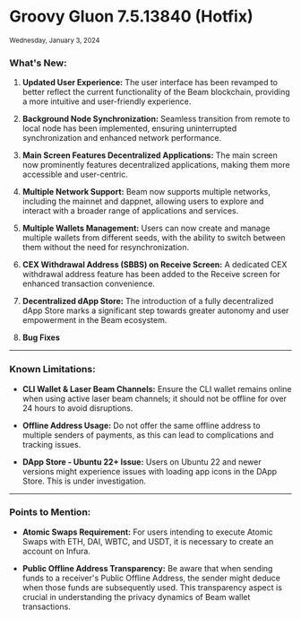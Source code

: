 # Groovy Gluon 7.5.13840 (Hotfix)

<sub>Wednesday, January 3, 2024</sub>

### What's New:

1. **Updated User Experience:** The user interface has been revamped to better reflect the current functionality of the Beam blockchain, providing a more intuitive and user-friendly experience.

2. **Background Node Synchronization:** Seamless transition from remote to local node has been implemented, ensuring uninterrupted synchronization and enhanced network performance.

3. **Main Screen Features Decentralized Applications:** The main screen now prominently features decentralized applications, making them more accessible and user-centric.

4. **Multiple Network Support:** Beam now supports multiple networks, including the mainnet and dappnet, allowing users to explore and interact with a broader range of applications and services.

5. **Multiple Wallets Management:** Users can now create and manage multiple wallets from different seeds, with the ability to switch between them without the need for resynchronization.

6. **CEX Withdrawal Address (SBBS) on Receive Screen:** A dedicated CEX withdrawal address feature has been added to the Receive screen for enhanced transaction convenience.

7. **Decentralized dApp Store:** The introduction of a fully decentralized dApp Store marks a significant step towards greater autonomy and user empowerment in the Beam ecosystem.

8. **Bug Fixes**

---

### Known Limitations:

- **CLI Wallet & Laser Beam Channels:** Ensure the CLI wallet remains online when using active laser beam channels; it should not be offline for over 24 hours to avoid disruptions.
  
- **Offline Address Usage:** Do not offer the same offline address to multiple senders of payments, as this can lead to complications and tracking issues.
  
- **DApp Store - Ubuntu 22+ Issue:** Users on Ubuntu 22 and newer versions might experience issues with loading app icons in the DApp Store. This is under investigation.

---

### Points to Mention:

- **Atomic Swaps Requirement:** For users intending to execute Atomic Swaps with ETH, DAI, WBTC, and USDT, it is necessary to create an account on Infura.
  
- **Public Offline Address Transparency:** Be aware that when sending funds to a receiver's Public Offline Address, the sender might deduce when those funds are subsequently used. This transparency aspect is crucial in understanding the privacy dynamics of Beam wallet transactions.
